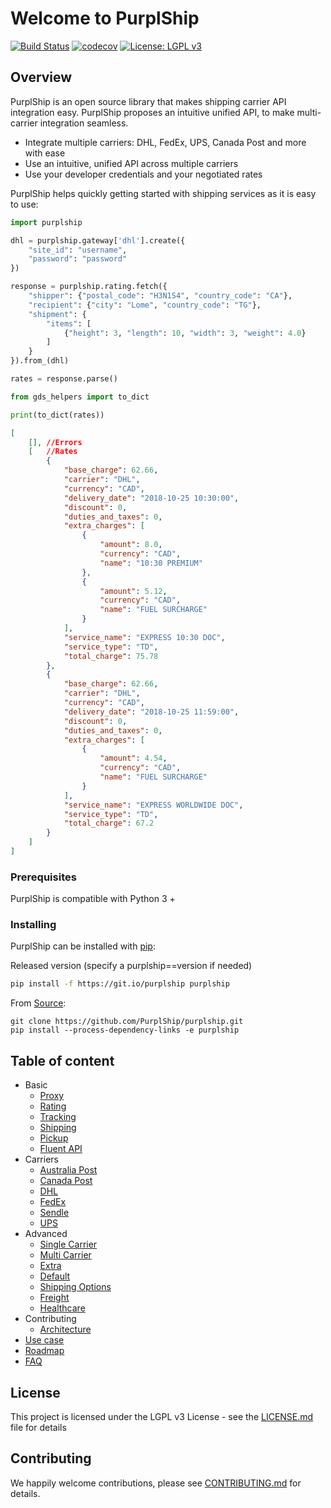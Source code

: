 # Welcome to PurplShip

[![Build Status](https://travis-ci.org/PurplShip/purplship.svg?branch=master)](https://travis-ci.org/PurplShip/purplship) [![codecov](https://codecov.io/gh/PurplShip/purplship/branch/master/graph/badge.svg)](https://codecov.io/gh/PurplShip/purplship) [![License: LGPL v3](https://img.shields.io/badge/License-LGPL%20v3-blue.svg)](https://www.gnu.org/licenses/lgpl-3.0)

## Overview

PurplShip is an open source library that makes shipping carrier API integration
easy.
PurplShip proposes an intuitive unified API, to make multi-carrier integration seamless.

- Integrate multiple carriers: DHL, FedEx, UPS, Canada Post and more with ease
- Use an intuitive, unified API across multiple carriers
- Use your developer credentials and your negotiated rates

PurplShip helps quickly getting started with shipping services as it is easy to use:

```python
import purplship

dhl = purplship.gateway['dhl'].create({
    "site_id": "username",
    "password": "password"
})

response = purplship.rating.fetch({
    "shipper": {"postal_code": "H3N1S4", "country_code": "CA"},
    "recipient": {"city": "Lome", "country_code": "TG"},
    "shipment": {
        "items": [
            {"height": 3, "length": 10, "width": 3, "weight": 4.0}
        ]
    }
}).from_(dhl)

rates = response.parse()

from gds_helpers import to_dict

print(to_dict(rates))
```

```json
[
    [], //Errors
    [   //Rates
        {
            "base_charge": 62.66,
            "carrier": "DHL",
            "currency": "CAD",
            "delivery_date": "2018-10-25 10:30:00",
            "discount": 0,
            "duties_and_taxes": 0,
            "extra_charges": [
                {
                    "amount": 8.0,
                    "currency": "CAD",
                    "name": "10:30 PREMIUM"
                },
                {
                    "amount": 5.12,
                    "currency": "CAD",
                    "name": "FUEL SURCHARGE"
                }
            ],
            "service_name": "EXPRESS 10:30 DOC",
            "service_type": "TD",
            "total_charge": 75.78
        },
        {
            "base_charge": 62.66,
            "carrier": "DHL",
            "currency": "CAD",
            "delivery_date": "2018-10-25 11:59:00",
            "discount": 0,
            "duties_and_taxes": 0,
            "extra_charges": [
                {
                    "amount": 4.54,
                    "currency": "CAD",
                    "name": "FUEL SURCHARGE"
                }
            ],
            "service_name": "EXPRESS WORLDWIDE DOC",
            "service_type": "TD",
            "total_charge": 67.2
        }
    ]
]
```

### Prerequisites

PurplShip is compatible with Python 3 +

### Installing

PurplShip can be installed with [pip](https://pip.pypa.io/):

Released version (specify a purplship==version if needed)

```bash
pip install -f https://git.io/purplship purplship
```

From [Source](https://github.com/PurplShip/purplship):

```shell
git clone https://github.com/PurplShip/purplship.git
pip install --process-dependency-links -e purplship
```

## Table of content

- Basic
    - [Proxy](basic/proxy)
    - [Rating](basic/rating)
    - [Tracking](basic/tracking)
    - [Shipping](basic/shipping)
    - [Pickup](basic/pickup)
    - [Fluent API](basic/fluent-api)
- Carriers
    - [Australia Post](carriers/aups)
    - [Canada Post](carriers/caps)
    - [DHL](carriers/dhl)
    - [FedEx](carriers/fedex)
    - [Sendle](carriers/sendle)
    - [UPS](carriers/ups)
- Advanced
    - [Single Carrier](advanced/carrier)
    - [Multi Carrier](advanced/multi-carrier)
    - [Extra](advanced/extra)
    - [Default](advanced/default)
    - [Shipping Options](advanced/options)
    - [Freight](advanced/freight)
    - [Healthcare](advanced/health)
- Contributing
    - [Architecture](contributing/architecture)
- [Use case](usage)
- [Roadmap](roadmap)
- [FAQ](faq)

## License

This project is licensed under the LGPL v3 License - see the [LICENSE.md](https://github.com/PurplShip/purplship/blob/master/LICENSE) file for details

## Contributing

We happily welcome contributions, please see [CONTRIBUTING.md](https://github.com/PurplShip/purplship/blob/master/CODE_OF_CONDUCT.md) for details.
